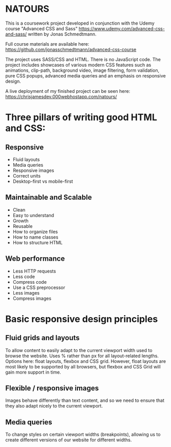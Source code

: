 # NATOURS

This is a coursework project developed in conjunction with the Udemy course "Advanced CSS and Sass" https://www.udemy.com/advanced-css-and-sass/ written by Jonas Schmedtmann.

Full course materials are available here: https://github.com/jonasschmedtmann/advanced-css-course

The project uses SASS/CSS and HTML. There is no JavaScript code. The project includes showcases of various modern CSS features such as animations, clip-path, background video, image filtering, form validation, pure CSS popups, advanced media queries and an emphasis on responsive design.

A live deployment of my finished project can be seen here: https://chrisjamesdev.000webhostapp.com/natours/

# Three pillars of writing good HTML and CSS:

## Responsive

- Fluid layouts
- Media queries
- Responsive images
- Correct units
- Desktop-first vs mobile-first

## Maintainable and Scalable

- Clean
- Easy to understand
- Growth
- Reusable
- How to organize files
- How to name classes
- How to structure HTML

## Web performance

- Less HTTP requests
- Less code
- Compress code
- Use a CSS preprocessor
- Less images
- Compress images

# Basic responsive design principles

## Fluid grids and layouts

To allow content to easily adapt to the current viewport width used to browse the website. Uses % rather than px for all layout-related lengths.
Options here: float layouts, flexbox and CSS grid. However, float layouts are most likely to be supported by all browsers, but flexbox and CSS Grid will gain more support in time.

## Flexible / responsive images

Images behave differently than text content, and so we need to ensure that they also adapt nicely to the current viewport.

## Media queries

To change styles on certain viewport widths (breakpoints), allowing us to create different versions of our website for different widths.
